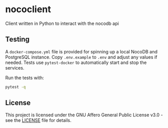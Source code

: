 # nococlient
Client written in Python to interact with the nocodb api

## Testing

A `docker-compose.yml` file is provided for spinning up a local NocoDB and PostgreSQL instance. Copy `.env.example` to `.env` and adjust any values if needed. Tests use `pytest-docker` to automatically start and stop the services.

Run the tests with:

```bash
pytest -q
```

## License
This project is licensed under the GNU Affero General Public License v3.0 - see the [LICENSE](LICENSE) file for details.
